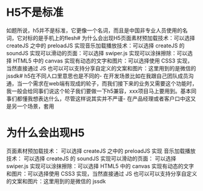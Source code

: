 # H5不是标准

如题所说，h5并不是标准，它更像一个名词，而且是中国非专业人员使用的名词，它对标的是手机上的flesh# 为什么会出现H5页面素材预加载技术：可以选择 createJS 之中的 preloadJS 实现音乐加载播放技术：可以选择 createJS 的 soundJS 实现可以滑动的页面：可以选择 swiper.js 实现可以涂抹擦除：可以选择 HTML5 中的 canvas 实现有动态的文字和图片：可以选择使用 CSS3 实现，当然直接通过 JS 也可以可以支持分享自定义的文案和图片：这里用到的是微信的 jssdk# h5在不同人口里意思也是不同的- 在开发场景比如在我跟自己团队成员沟通，当一个需求在web端有现成的轮子，而我们接下来的业务又需要这个功能时，我一般会给同事们说这个轮子我们要做一下h5兼容，xxx项目马上要用到。基本同事们都懂我想表达什么，尽管这样说其实并不严谨- 在产品经理或者客户口中这又是另一个场景，套用

# 为什么会出现H5

页面素材预加载技术：
可以选择 createJS 之中的 preloadJS 实现
音乐加载播放技术：
可以选择 createJS 的 soundJS 实现可以滑动的页面：
可以选择 swiper.js 实现可以涂抹擦除：可以选择 HTML5 中的 canvas 实现有动态的文字和图片：可以选择使用 CSS3 实现，当然直接通过 JS 也可以可以支持分享自定义的文案和图片：这里用到的是微信的 jssdk



